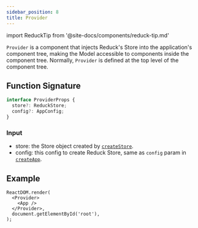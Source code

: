 ```yaml
---
sidebar_position: 8
title: Provider
---
```


import ReduckTip from '@site-docs/components/reduck-tip.md'

<ReduckTip />

`Provider` is a component that injects Reduck's Store into the application's component tree, making the Model accessible to components inside the component tree. Normally, `Provider` is defined at the top level of the component tree.

## Function Signature

```ts
interface ProviderProps {
  store?: ReduckStore;
  config?: AppConfig;
}
```

### Input

- store: the Store object created by [`createStore`](./create-store.md).
- config: this config to create Reduck Store, same as `config` param in [`createApp`](./create-app.md).

## Example

```tsx title="App entry file"
ReactDOM.render(
  <Provider>
    <App />
  </Provider>,
  document.getElementById('root'),
);
```
